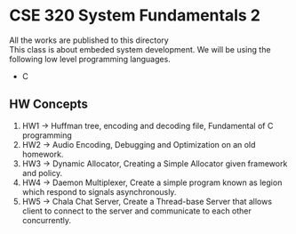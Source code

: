 # CSE 320 System Fundamentals 2
All the works are published to this directory <br />
This class is about embeded system development. We will be using the following low level programming languages.
- C   
## HW Concepts   
1. HW1 -> Huffman tree, encoding and decoding file, Fundamental of C programming
2. HW2 -> Audio Encoding, Debugging and Optimization on an old homework.
3. HW3 -> Dynamic Allocator, Creating a Simple Allocator given framework and policy.
4. HW4 -> Daemon Multiplexer, Create a simple program known as legion which respond to signals asynchronously.
5. HW5 -> Chala Chat Server, Create a Thread-base Server that allows client to connect to the server and communicate to each other concurrently.


